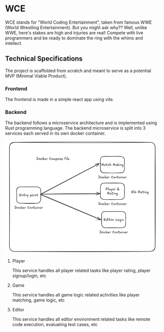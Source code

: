 # WCE

WCE stands for "World Coding Entertainment", taken from famous WWE (World Wrestling Entertainment). But you might ask why?? Well, unlike WWE, here's stakes are high and injuries are real! Compete with live programmers and be ready to dominate the ring with the whims and intellect.

## Technical Specifications

The project is scaffolded from scratch and meant to serve as a potential MVP (Minimal Viable Product).

### Frontend

The frontend is made in a simple react app using vite.

###  Backend

The backend follows a microservice architecture and is implemented using Rust programming language. The backend microservice is split into 3 services each served in its own docker container.

![Backend Architecture Diagram](./assets/backend-arch.png)

1. Player

    This service handles all player related tasks like player rating, player signup/login, etc

2. Game

    This service handles all game logic related activities like player matching, game logic, etc

3. Editor

    This service handles all editor environment related tasks like remote code execution, evaluating test cases, etc